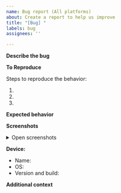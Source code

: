 ```yaml
---
name: Bug report (All platforms)
about: Create a report to help us improve
title: "[Bug] "
labels: bug
assignees: ''

---
```


**Describe the bug**

<!-- A clear and concise description of what the bug is -->


**To Reproduce**

Steps to reproduce the behavior:

1. 
2. 
3. 

**Expected behavior**

<!-- A clear and concise description of what you expected to happen -->


**Screenshots**

<details>
 <summary>Open screenshots</summary>
 
 <!-- Screenshots here -->
 
 
</details>

**Device:**

- Name: <!-- Device name [e.g. iPhone X] -->
- OS: <!-- Device OS [e.g. iOS 13.2 / Android 10.0] -->
- Version and build: <!-- Device version & build [e.g. 2.0.50] -->

**Additional context**

<!-- Add any other context about the problem here -->

